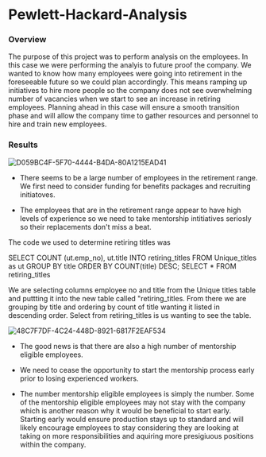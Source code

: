 # Pewlett-Hackard-Analysis

### Overview
The purpose of this project was to perform analysis on the employees. In this case we were performing the analyis to future proof the company. We wanted to know how many employees were going into retirement in the foreseeable future so we could plan accordingly. This means ramping up initiatives to hire more people so the company does not see overwhelming number of vacancies when we start to see an increase in retiring employees. Planning ahead in this case will ensure a smooth transition phase and will allow the company time to gather resources and personnel to hire and train new employees. 

### Results



![D059BC4F-5F70-4444-B4DA-80A1215EAD41](https://user-images.githubusercontent.com/112785655/198403401-db042f8f-d7e1-4e52-a962-a3df2993bbfb.jpeg)

- There seems to be a large number of employees in the retirement range. We first need to consider funding for benefits packages and recruiting initiatoves. 

- The employees that are in the retirement range appear to have high levels of experience so we need to take mentorship intitiatives seriosly so their replacements don't miss a beat. 


The code we used to determine retiring titles was 

SELECT COUNT (ut.emp_no), ut.title
INTO retiring_titles
FROM Unique_titles as ut
GROUP BY title
ORDER BY COUNT(title) DESC;
SELECT * FROM retiring_titles

We are selecting columns employee no and title from the Unique titles table and puttting it into the new table called "retiring_titles.
From there we are grouping by title and ordering by count of title wanting it listed in descending order. Select from retiring_titles is us wanting to see the table. 


![48C7F7DF-4C24-448D-8921-6817F2EAF534](https://user-images.githubusercontent.com/112785655/198412068-9cee08d8-0610-4ace-b7b3-e3d3f05488d9.jpeg)
- The good news is that there are also a high number of mentorship eligible employees. 

- We need to cease the opportunity to start the mentorship process early prior to losing experienced workers.

- The number mentorship eligible employees is simply the number. Some of the mentorship eligible employees may not stay with the company which is another reason why it would be beneficial to start early. Starting early would ensure production stays up to standard and will likely encourage employees to stay considering they are looking at taking on more responsibilities and aquiring more presigiuous positions within the company.
